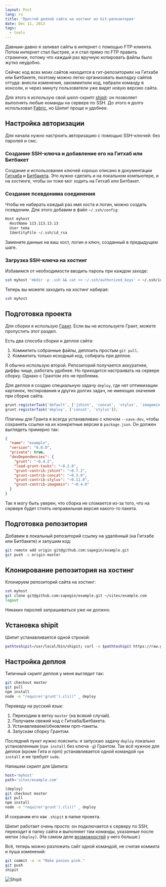 ```yaml
---
layout: Post
lang: ru
title: 'Простой деплой сайта на хостинг из Git-репозитория'
date: Dec 11, 2013
tags:
  - tools
---
```


Давным-давно я заливал сайты в интернет с помощью FTP-клиента. Потом интернет стал быстрее, и я стал прямо по FTP править странички, потому что каждый раз вручную копировать файлы было жутко неудобно.

Сейчас код всех моих сайтов находится в гит-репозиториях на Гитхабе или Битбакете, поэтому можно легко организовать выкладку сайтов оттуда: внесли изменения, закоммитили код, набрали команду в консоли, и через минуту пользователи уже видят новую версию сайта.

Для этого я использую свой шелл-скрипт [shipit](https://github.com/sapegin/shipit): он позволяет выполнять любые команды на сервере по SSH. До этого я долго использовал [Fabric](http://fabfile.org/), но Шипит проще и удобнее.

## Настройка авторизации

Для начала нужно настроить авторизацию с помощью SSH-ключей: без паролей и смс.

### Создание SSH-ключа и добавление его на Гитхаб или Битбакет

Создание и использование ключей хорошо описано в документации [Гитхаба](https://help.github.com/articles/generating-ssh-keys) и [Битбакета](https://confluence.atlassian.com/pages/viewpage.action?pageId=270827678). Это нужно сделать и на локальном компьютере, и на хостинге, чтобы он тоже мог ходить на Гитхаб или Битбакет.

### Создание псевдонима соединения

Чтобы не набирать каждый раз имя хоста и логин, можно создать псевдоним. Для этого добавим в файл `~/.ssh/config`:

```markdown
Host myhost
  HostName 113.113.13.13
  User tema
  IdentityFile ~/.ssh/id_rsa
```

Замените данные на ваш хост, логин и ключ, созданный в предыдущем шаге.

### Загрузка SSH-ключа на хостинг

Избавимся от необходимости вводить пароль при каждом заходе:

```bash
ssh myhost 'mkdir -p .ssh && cat >> ~/.ssh/authorized_keys' < ~/.ssh/id_rsa.pub
```

Теперь вы можете заходить на хостинг набирая:

```bash
ssh myhost
```

## Подготовка проекта

Для сборки я использую [Грант](http://nano.sapegin.ru/all/grunt-0-4). Если вы не используете Грант, можете пропустить этот раздел.

Есть два способа сборки и деплоя сайта:

1. Коммитить собранные файлы, деплоить простым `git pull`.
2. Коммитить только исходный код, собирать при деплое.

Я обычно использую второй. Репозиторий получается аккуратнее, диффы чище, работать удобнее. Но приходится настраивать на сервере сборку. Однако с Грантом это не проблема.

Для деплоя я создаю специальную задачу `deploy`, где нет оптимизации картинок, тестирования и других долгих задач, не имеющих значения при сборке сайта.

```javascript
grunt.registerTask('default', ['jshint', 'concat', 'stylus', 'imagemin']);
grunt.registerTask('deploy', ['concat', 'stylus']);
```

Плагины для Гранта я всегда устанавливаю с ключом `--save-dev`, чтобы сохранять ссылки на их конкретные версии в `package.json`. Он должен выглядеть примерно так:

```json
{
  "name": "example",
  "version": "0.0.0",
  "private": true,
  "devDependencies": {
    "grunt": "~0.4.2",
    "load-grunt-tasks": "~0.2.0",
    "grunt-contrib-jshint": "~0.7.2",
    "grunt-contrib-concat": "~0.3.0",
    "grunt-contrib-stylus": "~0.11.0",
    "grunt-contrib-imagemin": "~0.4.0"
  }
}
```

Так я могу быть уверен, что сборка не сломается из-за того, что на сервере будет стоять неправильная версия какого-то пакета.

## Подготовка репозитория

Добавим в локальный репозиторий ссылку на удалённый (на Гитхабе или Битбакете) и запушим код:

```bash
git remote add origin git@github.com:sapegin/example.git
git push -u origin master
```

## Клонирование репозитория на хостинг

Клонируем репозиторий сайта на хостинг:

```bash
ssh myhost
git clone git@github.com:sapegin/example.git ~/sites/example.com
logout
```

Никаких паролей запрашиваться уже не должно.

## Установка shipit

Шипит устанавливается одной строкой:

```bash
pathtoshipit=/usr/local/bin/shipit; curl -o $pathtoshipit https://raw.github.com/sapegin/shipit/master/bin/shipit; chmod +x $pathtoshipit; unset pathtoshipit
```

## Настройка деплоя

Типичный скрипт деплоя у меня выглядит так:

```bash
git checkout master
git pull
npm install
node -e "require('grunt').cli()" _ deploy
```

Переведу на русский язык:

1. Переходим в ветку `master` (на всякий случай).
2. Получаем свежий код с Гитхаба/Битбакета.
3. Устанавливаем/обновляем npm-пакеты.
4. Запускам сборку Грантом.

Последний пункт нужно пояснить: я запускаю задачу `deploy` локально установленным (`npm install` без ключа `-g`) Грантом. Так всё нужное для деплоя (кроме Гита и npm) устанавливается одной командой `npm install` и не требует `sudo`.

Напишем скрипт для Шипита:

```bash
host='myhost'
path='sites/example.com'

[deploy]
git checkout master
git pull
npm install
node -e "require('grunt').cli()" _ deploy
```

И сохраним его как `.shipit` в папке проекта.

Шипит работает очень просто: он подключается к серверу по SSH, переходит в папку сайта и выполняет там команды, указанные после метки `[deploy]`. (На самом деле [возможностей](https://github.com/sapegin/shipit/blob/master/Readme.md) у него больше.)

Всё, теперь можно разложить сайт одной командой, не считая коммита и пуша изменений:

```bash
git commit -a -m "Make ponies pink."
git push
shipit
```

![Shipit](/images/mac__shipit.png)
